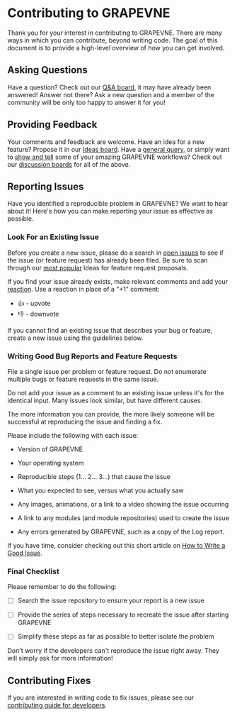 # Contributing to GRAPEVNE

Thank you for your interest in contributing to GRAPEVNE. There are many ways in which you can contribute, beyond writing code. The goal of this document is to provide a high-level overview of how you can get involved.

## Asking Questions

Have a question? Check out our [Q&A board](https://github.com/kraemer-lab/GRAPEVNE/discussions/categories/q-a), it may have already been answered! Answer not there? Ask a new question and a member of the community will be only too happy to answer it for you!

## Providing Feedback

Your comments and feedback are welcome. Have an idea for a new feature? Propose it in our [Ideas board](https://github.com/kraemer-lab/GRAPEVNE/discussions/categories/ideas). Have a [general query](https://github.com/kraemer-lab/GRAPEVNE/discussions/categories/general), or simply want to [show and tell](https://github.com/kraemer-lab/GRAPEVNE/discussions/categories/show-and-tell) some of your amazing GRAPEVNE workflows? Check out our [discussion boards](https://github.com/kraemer-lab/GRAPEVNE/discussions) for all of the above.

## Reporting Issues

Have you identified a reproducible problem in GRAPEVNE? We want to hear about it! Here's how you can make reporting your issue as effective as possible.

### Look For an Existing Issue

Before you create a new issue, please do a search in [open issues](https://github.com/kraemer-lab/GRAPEVNE/issues) to see if the issue (or feature request) has already been filed. Be sure to scan through our [most popular](https://github.com/kraemer-lab/GRAPEVNE/discussions/categories/ideas?discussions_q=is%3Aopen+category%3AIdeas+sort%3Atop) Ideas for feature request proposals.

If you find your issue already exists, make relevant comments and add your [reaction](https://github.com/blog/2119-add-reactions-to-pull-requests-issues-and-comments). Use a reaction in place of a "+1" comment:

- 👍 - upvote
- 👎 - downvote

If you cannot find an existing issue that describes your bug or feature, create a new issue using the guidelines below.

### Writing Good Bug Reports and Feature Requests

File a single issue per problem or feature request. Do not enumerate multiple bugs or feature requests in the same issue.

Do not add your issue as a comment to an existing issue unless it's for the identical input. Many issues look similar, but have different causes.

The more information you can provide, the more likely someone will be successful at reproducing the issue and finding a fix.

Please include the following with each issue:

- Version of GRAPEVNE

- Your operating system

- Reproducible steps (1... 2... 3...) that cause the issue

- What you expected to see, versus what you actually saw

- Any images, animations, or a link to a video showing the issue occurring

- A link to any modules (and module repositories) used to create the issue

- Any errors generated by GRAPEVNE, such as a copy of the Log report.

If you have time, consider checking out this short article on [How to Write a Good Issue](https://dev.to/opensauced/how-to-write-a-good-issue-tips-for-effective-communication-in-open-source-5443).

### Final Checklist

Please remember to do the following:

- [ ] Search the issue repository to ensure your report is a new issue

- [ ] Provide the series of steps necessary to recreate the issue after starting GRAPEVNE

- [ ] Simplify these steps as far as possible to better isolate the problem

Don't worry if the developers can't reproduce the issue right away. They will simply ask for more information!

## Contributing Fixes

If you are interested in writing code to fix issues, please see our
[contributing guide for developers](https://github.com/kraemer-lab/GRAPEVNE/tree/main/dev).
